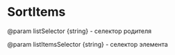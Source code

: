 # SortItems

@param listSelector {string} - селектор родителя

@param listItemsSelector {string} - селектор элемента


